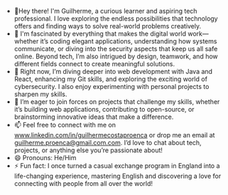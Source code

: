 - 👋Hey there! I'm Guilherme, a curious learner and aspiring tech professional. I love exploring the endless possibilities that technology offers and finding ways to solve real-world problems creatively.
- 👀 I'm fascinated by everything that makes the digital world work—whether it’s coding elegant applications, understanding how systems communicate, or diving into the security aspects that keep us all safe online. Beyond tech, I’m also intrigued by design, teamwork, and how different fields connect to create meaningful solutions.
- 🌱 Right now, I’m diving deeper into web development with Java and React, enhancing my Git skills, and exploring the exciting world of cybersecurity. I also enjoy experimenting with personal projects to sharpen my skills.
- 💞️ I’m eager to join forces on projects that challenge my skills, whether it’s building web applications, contributing to open-source, or brainstorming innovative ideas that make a difference.
- 📫 Feel free to connect with me on www.linkedin.com/in/guilhermecostaproenca or drop me an email at guilherme.proenca@gmail.com.com. I’d love to chat about tech, projects, or anything else you’re passionate about!
- 😄 Pronouns: He/Him
- ⚡ Fun fact: I once turned a casual exchange program in England into a life-changing experience, mastering English and discovering a love for connecting with people from all over the world!

<!---
GuilhermeCostaProenca/GuilhermeCostaProenca is a ✨ special ✨ repository because its `README.md` (this file) appears on your GitHub profile.
You can click the Preview link to take a look at your changes.
--->
